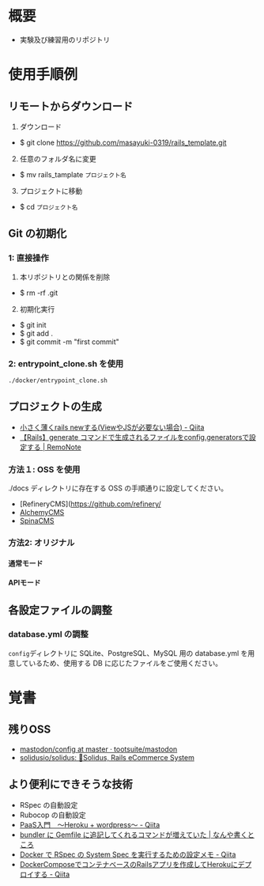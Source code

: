 # 概要
- 実験及び練習用のリポジトリ

# 使用手順例
## リモートからダウンロード
1. ダウンロード
  - $ git clone https://github.com/masayuki-0319/rails_template.git
2. 任意のフォルダ名に変更
  - $ mv rails_tamplate `プロジェクト名`
3. プロジェクトに移動
  - $ cd `プロジェクト名`

## Git の初期化
### 1: 直接操作
1. 本リポジトリとの関係を削除
  - $ rm -rf .git
2. 初期化実行
  - $ git init
  - $ git add .
  - $ git commit -m "first commit"

### 2: entrypoint_clone.sh を使用
```bash:bash
./docker/entrypoint_clone.sh
```

## プロジェクトの生成
- [小さく薄くrails newする\(ViewやJSが必要ない場合\) \- Qiita](https://qiita.com/shifumin/items/f4f4ea68d9963dbe9ca2)
- [【Rails】generate コマンドで生成されるファイルをconfig\.generatorsで設定する \| RemoNote](https://remonote.jp/rails-config-generators)

### 方法１: OSS を使用
./docs ディレクトリに存在する OSS の手順通りに設定してください。
- [RefineryCMS](https://github.com/refinery/
- [AlchemyCMS](https://github.com/AlchemyCMS/alchemy_cms)
- [SpinaCMS](https://github.com/SpinaCMS/Spina)

### 方法2: オリジナル
#### 通常モード
#### APIモード

## 各設定ファイルの調整
### database.yml の調整
`config`ディレクトリに SQLite、PostgreSQL、MySQL 用の database.yml を用意しているため、使用する DB に応じたファイルをご使用ください。

# 覚書
## 残りOSS
- [mastodon/config at master · tootsuite/mastodon](https://github.com/tootsuite/mastodon/tree/master/config)
- [solidusio/solidus: 🛒Solidus, Rails eCommerce System](https://github.com/solidusio/solidus)
## より便利にできそうな技術
- RSpec の自動設定
- Rubocop の自動設定
- [PaaS入門　〜Heroku \+ wordpress〜 \- Qiita](https://qiita.com/fukazawashun/items/a8a9698d5cf781f87812)
- [bundler に Gemfile に追記してくれるコマンドが増えていた \| なんや書くところ](https://hondash.app/bundle-new-command/)
- [Docker で RSpec の System Spec を実行するための設定メモ \- Qiita](https://qiita.com/suketa/items/d783ac61c2a3e4c16ad4)
- [DockerComposeでコンテナベースのRailsアプリを作成してHerokuにデプロイする \- Qiita](https://qiita.com/akirakudo/items/16a01271b0a39316e439#heroku%E3%81%B8%E3%83%87%E3%83%97%E3%83%AD%E3%82%A4%E3%81%99%E3%82%8B)
